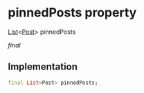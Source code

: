 


# pinnedPosts property







[List](https://api.flutter.dev/flutter/dart-core/List-class.html)&lt;[Post](../../models_post_post_model/Post-class.md)> pinnedPosts
  
_<span class="feature">final</span>_






## Implementation

```dart
final List<Post> pinnedPosts;
```







